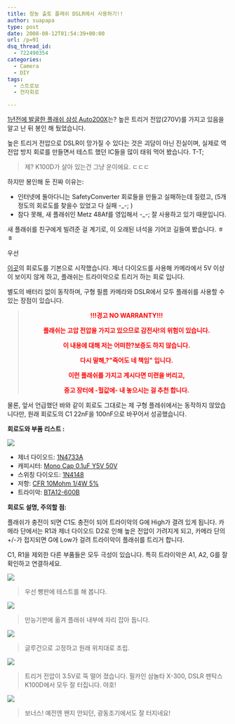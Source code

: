 ```yaml
---
title: 장농 출토 플래쉬 DSLR에서 사용하기!!
author: suapapa
type: post
date: 2008-08-12T01:54:39+00:00
url: /p=91
dsq_thread_id:
  - 722490354
categories:
  - Camera
  - DIY
tags:
  - 스트로보
  - 전자회로

---
```

[1년전에 발굴한 플래쉬 삼성 Auto200X][1]는? 높은 트리거 전압(270V)를 가지고 있음을 알고 난 뒤 봉인 해 뒀었습니다.

높은 트리거 전압으로 DSLR이 망가질 수 있다는 것은 괴담이 아닌 진실이며, 실제로 역전압 방지 회로를 만들면서 테스트 했던 IC들을 많이 태워 먹어 봤습니다. T-T;

> 제? K100D가 살아 있는건 그냥 운이에요. ㄷㄷㄷ

하지만 봉인해 둔 진짜 이유는:

  * 인터넷에 돌아다니는 SafetyConverter 회로들을 만들고 실패하는데 질렸고, (5개정도의 회로도를 찾을수 있었고 다 실패 -_-; )
  * 참다 못해, 새 플래쉬인 Metz 48Af를 영입해서 -_-; 잘 사용하고 있기 때문입니다.

새 플래쉬를 친구에게 빌려준 걸 계기로, 이 오래된 녀석을 기어코 길들여 봤습니다. ㅎㅎ

우선 

[이곳][2]의 회로도를 기본으로 시작했습니다. 제너 다이오드를 사용해 카메라에서 5V 이상이 보이지 않게 하고, 플래쉬는 트라이악으로 트리거 하는 회로 입니다.

별도의 배터리 없이 동작하며, 구형 필름 카메라와 DSLR에서 모두 플래쉬를 사용할 수 있는 장점이 있습니다.

> <p align="center">
>   <font color="#ff0000"><strong>!!!경고 NO WARRANTY!!!</strong></font>
> </p>
> 
> <p align="center">
>   <font color="#ff0000"><strong>플래쉬는 고압 전압을 가지고 있으므로 감전사!의 위험이 있습니다.</strong></font>
> </p>
> 
> <p align="center">
>   <font color="#ff0000"><strong>이 내용에 대해 저는 어떠한?보증도 하지 않습니다.</strong></font>
> </p>
> 
> <p align="center">
>   <font color="#ff0000"><strong>다시 말해,?"죽어도 네 책임" 입니다.</strong></font>
> </p>
> 
> <p align="center">
>   <font color="#ff0000"><strong>이런 플래쉬를 가지고 계시다면 미련을 버리고, </strong></font>
> </p>
> 
> <p align="center">
>   <font color="#ff0000"><strong>중고 장터에 -헐값에- 내 놓으시는 걸 추천 합니다.</strong></font>
> </p>

물론, 앞서 언급했던 바와 같이 회로도 그대로는 제 구형 플레쉬에서는 동작하지 않았습니다만, 원래 회로도의 C1 22nF을 100nF으로 바꾸어서 성공했습니다.

**회로도와 부품 리스트 :**

![](https://asset.homin.dev/blog/2008/08/zpa_sche.webp)

  * 제너 다이오드: [1N4733A][3]
  * 캐피시터: [Mono Cap 0.1uF Y5V 50V][4]
  * 스위칭 다이오드: [1N4148][5]
  * 저항: [CFR 10Mohm 1/4W 5%][6]
  * 트라이악: [BTA12-600B][7]

**회로도 설명, 주의할 점:**

플래쉬가 충전이 되면 C1도 충전이 되어 트라이악의 G에 High가 결려 있게 됩니다. 카메라 단에서는 R1과 제너 다이오드 D2로 인해 높은 전압이 가려지게 되고, 카메라 단의 +/-가 접지되면 G에 Low가 걸려 트라이악이 플래쉬를 트리거 합니다.

C1, R1을 제외한 다른 부품들은 모두 극성이 있습니다. 특히 트라이악은 A1, A2, G를 잘 확인하고 연결하세요.

![](https://asset.homin.dev/blog/2008/08/zpa_testing.webp)

> 우선 빵판에 테스트를 해 봅니다.

![](https://asset.homin.dev/blog/2008/08/zpa_embedding.webp)

> 만능기판에 옮겨 플래쉬 내부에 자리 잡아 둡니다.

![](https://asset.homin.dev/blog/2008/08/zpa_embedding_2.webp)

> 글루건으로 고정하고 원래 위치대로 조립.

![](https://asset.homin.dev/blog/2008/08/zpa_result.webp)

> 트리거 전압이 3.5V로 뚝 떨어 졌습니다. 필카인 삼놀타 X-300, DSLR 펜탁스 K100D에서 모두 잘 터집니다. 야호!

![](https://asset.homin.dev/blog/2008/08/auto200x_opto_sync.webp)

> 보너스! 예전엔 왠지 안되던, 광동조기에서도 잘 터지네요!

 [1]: https://homin.dev/blog/p=315
 [2]: http://repairfaq.cis.upenn.edu/Misc/strbfaq.htm#strboazp
 [3]: http://www.eleparts.co.kr/shop/view.php?item=3691
 [4]: http://www.eleparts.co.kr/shop/view.php?item=923
 [5]: http://www.eleparts.co.kr/shop/view.php?item=3660
 [6]: http://www.eleparts.co.kr/shop/view.php?item=2000
 [7]: http://www.eleparts.co.kr/shop/view.php?item=3779